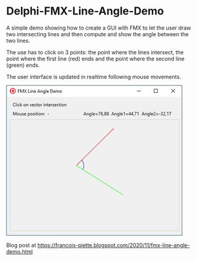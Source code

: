 # Delphi-FMX-Line-Angle-Demo
A simple demo showing how to create a GUI with FMX to let the user draw two intersecting lines and then compute and  show the angle between the two lines.

The use has to click on 3 points: the point where the lines intersect, the point where the first line (red) ends and the point where the second line (green) ends.

The user interface is updated in realtime following mouse movements.

![Screen dump](/FmxLineAngleDemoScreenDump.jpg?raw=true)

Blog post at https://francois-piette.blogspot.com/2020/11/fmx-line-angle-demo.html
